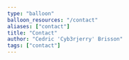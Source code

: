```yaml
---
type: "balloon"
balloon_resources: "/contact"
aliases: ["contact"]
title: "Contact"
author: "Cedric 'Cyb3rjerry' Brisson"
tags: ["contact"]
---
```


